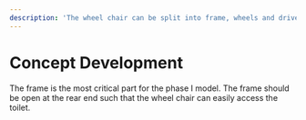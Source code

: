 ```yaml
---
description: 'The wheel chair can be split into frame, wheels and drive.'
---
```


# Concept Development

The frame is the most critical part for the phase I model. The frame should be open at the rear end such that the wheel chair can easily access the toilet. 

